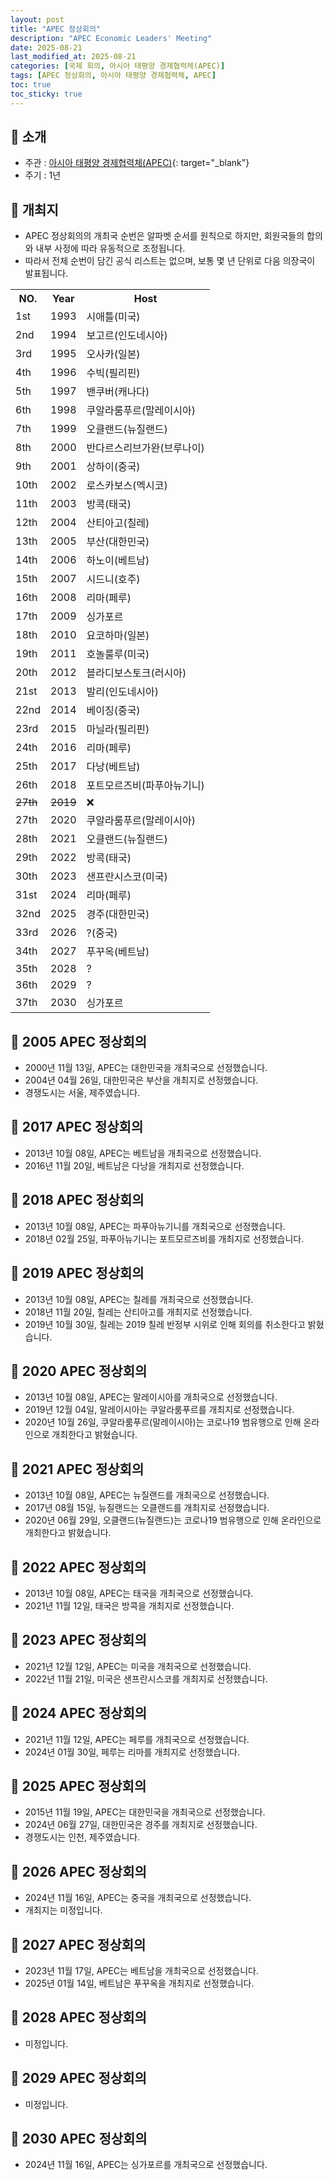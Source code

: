 ```yaml
---
layout: post
title: "APEC 정상회의"
description: "APEC Economic Leaders' Meeting"
date: 2025-08-21
last_modified_at: 2025-08-21
categories: [국제 회의, 아시아 태평양 경제협력체(APEC)]
tags: [APEC 정상회의, 아시아 태평양 경제협력체, APEC]
toc: true
toc_sticky: true
---
```

## 📜 소개
* 주관 : [아시아 태평양 경제협력체(APEC)](https://www.apec.org/){: target="_blank"}
* 주기 : 1년

## 📜 개최지
* APEC 정상회의의 개최국 순번은 알파벳 순서를 원칙으로 하지만, 회원국들의 합의와 내부 사정에 따라 유동적으로 조정됩니다.
* 따라서 전체 순번이 담긴 공식 리스트는 없으며, 보통 몇 년 단위로 다음 의장국이 발표됩니다.

<html>

<head>
    <meta charset="UTF-8">
</head>

<body>
    <table>
        <tr class="header-row">
            <th class="col-no">NO.</th>
            <th class="col-year">Year</th>
            <th class="col-host">Host</th>
        </tr>
        <tr>
            <td>1st</td>
            <td>1993</td>
            <td>시애틀(미국)</td>
        </tr>
        <tr>
            <td>2nd</td>
            <td>1994</td>
            <td>보고르(인도네시아)</td>
        </tr>
        <tr>
            <td>3rd</td>
            <td>1995</td>
            <td>오사카(일본)</td>
        </tr>
        <tr>
            <td>4th</td>
            <td>1996</td>
            <td>수빅(필리핀)</td>
        </tr>
        <tr>
            <td>5th</td>
            <td>1997</td>
            <td>밴쿠버(캐나다)</td>
        </tr>
        <tr>
            <td>6th</td>
            <td>1998</td>
            <td>쿠알라룸푸르(말레이시아)</td>
        </tr>
        <tr>
            <td>7th</td>
            <td>1999</td>
            <td>오클랜드(뉴질랜드)</td>
        </tr>
        <tr>
            <td>8th</td>
            <td>2000</td>
            <td>반다르스리브가완(브루나이)</td>
        </tr>
        <tr>
            <td>9th</td>
            <td>2001</td>
            <td>상하이(중국)</td>
        </tr>
        <tr>
            <td>10th</td>
            <td>2002</td>
            <td>로스카보스(멕시코)</td>
        </tr>
        <tr>
            <td>11th</td>
            <td>2003</td>
            <td>방콕(태국)</td>
        </tr>
        <tr>
            <td>12th</td>
            <td>2004</td>
            <td>산티아고(칠레)</td>
        </tr>
        <tr class="korea-host-bg">
            <td><span class="korea-host">13th</span></td>
            <td><span class="korea-host">2005</span></td>
            <td><span class="korea-host">부산(대한민국)</span></td>
        </tr>
        <tr>
            <td>14th</td>
            <td>2006</td>
            <td>하노이(베트남)</td>
        </tr>
        <tr>
            <td>15th</td>
            <td>2007</td>
            <td>시드니(호주)</td>
        </tr>
        <tr>
            <td>16th</td>
            <td>2008</td>
            <td>리마(페루)</td>
        </tr>
        <tr>
            <td>17th</td>
            <td>2009</td>
            <td>싱가포르</td>
        </tr>
        <tr>
            <td>18th</td>
            <td>2010</td>
            <td>요코하마(일본)</td>
        </tr>
        <tr>
            <td>19th</td>
            <td>2011</td>
            <td>호놀룰루(미국)</td>
        </tr>
        <tr>
            <td>20th</td>
            <td>2012</td>
            <td>블라디보스토크(러시아)</td>
        </tr>
        <tr>
            <td>21st</td>
            <td>2013</td>
            <td>발리(인도네시아)</td>
        </tr>
        <tr>
            <td>22nd</td>
            <td>2014</td>
            <td>베이징(중국)</td>
        </tr>
        <tr>
            <td>23rd</td>
            <td>2015</td>
            <td>마닐라(필리핀)</td>
        </tr>
        <tr>
            <td>24th</td>
            <td>2016</td>
            <td>리마(페루)</td>
        </tr>
        <tr>
            <td>25th</td>
            <td>2017</td>
            <td>다낭(베트남)</td>
        </tr>
        <tr>
            <td>26th</td>
            <td>2018</td>
            <td>포트모르즈비(파푸아뉴기니)</td>
        </tr>
        <tr>
            <td><del>27th</del></td>
            <td><del>2019</del></td>
            <td>❌</td>
        </tr>
        <tr>
            <td>27th</td>
            <td>2020</td>
            <td>쿠알라룸푸르(말레이시아)</td>
        </tr>
        <tr>
            <td>28th</td>
            <td>2021</td>
            <td>오클랜드(뉴질랜드)</td>
        </tr>
        <tr>
            <td>29th</td>
            <td>2022</td>
            <td>방콕(태국)</td>
        </tr>
        <tr>
            <td>30th</td>
            <td>2023</td>
            <td>샌프란시스코(미국)</td>
        </tr>
        <tr>
            <td>31st</td>
            <td>2024</td>
            <td>리마(페루)</td>
        </tr>
        <tr class="korea-host-bg">
            <td><span class="korea-host">32nd</span></td>
            <td><span class="korea-host">2025</span></td>
            <td><span class="korea-host">경주(대한민국)</span></td>
        </tr>
        <tr>
            <td>33rd</td>
            <td>2026</td>
            <td>?(중국)</td>
        </tr>
        <tr>
            <td>34th</td>
            <td>2027</td>
            <td>푸꾸옥(베트남)</td>
        </tr>
        <tr>
            <td>35th</td>
            <td>2028</td>
            <td>?</td>
        </tr>
        <tr>
            <td>36th</td>
            <td>2029</td>
            <td>?</td>
        </tr>
        <tr>
            <td>37th</td>
            <td>2030</td>
            <td>싱가포르</td>
        </tr>
    </table>
</body>

</html>

## 📜 2005 APEC 정상회의
* 2000년 11월 13일, APEC는 <span class="korea-host">대한민국</span>을 개최국으로 선정했습니다.
* 2004년 04월 26일, <span class="korea-host">대한민국</span>은 <span class="korea-host">부산</span>을 개최지로 선정했습니다.
* 경쟁도시는 서울, 제주였습니다.

## 📜 2017 APEC 정상회의
* 2013년 10월 08일, APEC는 <span class="foreign-host">베트남</span>을 개최국으로 선정했습니다.
* 2016년 11월 20일, <span class="foreign-host">베트남</span>은 <span class="foreign-host">다낭</span>을 개최지로 선정했습니다.

## 📜 2018 APEC 정상회의
* 2013년 10월 08일, APEC는 <span class="foreign-host">파푸아뉴기니</span>를 개최국으로 선정했습니다.
* 2018년 02월 25일, <span class="foreign-host">파푸아뉴기니</span>는 <span class="foreign-host">포트모르즈비</span>를 개최지로 선정했습니다.

## 📜 2019 APEC 정상회의
* 2013년 10월 08일, APEC는 칠레를 개최국으로 선정했습니다.
* 2018년 11월 20일, 칠레는 산티아고를 개최지로 선정했습니다.
* 2019년 10월 30일, 칠레는 2019 칠레 반정부 시위로 인해 회의를 취소한다고 밝혔습니다.

## 📜 2020 APEC 정상회의
* 2013년 10월 08일, APEC는 <span class="foreign-host">말레이시아</span>를 개최국으로 선정했습니다.
* 2019년 12월 04일, <span class="foreign-host">말레이시아</span>는 <span class="foreign-host">쿠알라룸푸르</span>를 개최지로 선정했습니다.
* 2020년 10월 26일, 쿠알라룸푸르(말레이시아)는 코로나19 범유행으로 인해 온라인으로 개최한다고 밝혔습니다.

## 📜 2021 APEC 정상회의
* 2013년 10월 08일, APEC는 <span class="foreign-host">뉴질랜드</span>를 개최국으로 선정했습니다.
* 2017년 08월 15일, <span class="foreign-host">뉴질랜드</span>는 <span class="foreign-host">오클랜드</span>를 개최지로 선정했습니다.
* 2020년 06월 29일, <span class="foreign-host">오클랜드(뉴질랜드)</span>는 코로나19 범유행으로 인해 온라인으로 개최한다고 밝혔습니다.

## 📜 2022 APEC 정상회의
* 2013년 10월 08일, APEC는 <span class="foreign-host">태국</span>을 개최국으로 선정했습니다.
* 2021년 11월 12일, <span class="foreign-host">태국</span>은 <span class="foreign-host">방콕</span>을 개최지로 선정했습니다.

## 📜 2023 APEC 정상회의
* 2021년 12월 12일, APEC는 <span class="foreign-host">미국</span>을 개최국으로 선정했습니다.
* 2022년 11월 21일, <span class="foreign-host">미국</span>은 <span class="foreign-host">샌프란시스코</span>를 개최지로 선정했습니다.

## 📜 2024 APEC 정상회의
* 2021년 11월 12일, APEC는 <span class="foreign-host">페루</span>를 개최국으로 선정했습니다.
* 2024년 01월 30일, <span class="foreign-host">페루</span>는 <span class="foreign-host">리마</span>를 개최지로 선정했습니다.

## 📜 2025 APEC 정상회의
* 2015년 11월 19일, APEC는 <span class="korea-host">대한민국</span>을 개최국으로 선정했습니다.
* 2024년 06월 27일, <span class="korea-host">대한민국</span>은 <span class="korea-host">경주</span>를 개최지로 선정했습니다.
* 경쟁도시는 인천, 제주였습니다.

## 📜 2026 APEC 정상회의
* 2024년 11월 16일, APEC는 <span class="foreign-host">중국</span>을 개최국으로 선정했습니다.
* 개최지는 미정입니다.

## 📜 2027 APEC 정상회의
* 2023년 11월 17일, APEC는 <span class="foreign-host">베트남</span>을 개최국으로 선정했습니다.
* 2025년 01월 14일, <span class="foreign-host">베트남</span>은 <span class="foreign-host">푸꾸옥</span>을 개최지로 선정했습니다.

## 📜 2028 APEC 정상회의
* 미정입니다.

## 📜 2029 APEC 정상회의
* 미정입니다.

## 📜 2030 APEC 정상회의
* 2024년 11월 16일, APEC는 <span class="foreign-host">싱가포르</span>를 개최국으로 선정했습니다.
